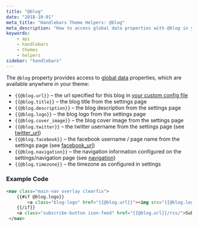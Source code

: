 ```yaml
---
title: "@blog"
date: "2018-10-01"
meta_title: "Handlebars Theme Helpers: @blog"
meta_description: "How to access global data properties with @blog in your Ghost theme. Read more 👉"
keywords:
    - api
    - handlebars
    - themes
    - helpers
sidebar: "handlebars"
---
```


The `@blog` property provides access to [global data](/docs/handlebars#section-global-data) properties, which are available anywhere in your theme:

- `{{@blog.url}}` – the url specified for this blog in [your custom config file](/docs/config)
- `{{@blog.title}}` – the blog title from the settings page
- `{{@blog.description}}` – the blog description from the settings page
- `{{@blog.logo}}` – the blog logo from the settings page
- `{{@blog.cover_image}}` – the blog cover image from the settings page
- `{{@blog.twitter}}` – the twitter username from the settings page (see [twitter_url](doc:twitter_url))
- `{{@blog.facebook}}` – the facebook username / page name from the settings page (see [facebook_url](doc:facebook_url))
- `{{@blog.navigation}}` – the navigation information configured on the settings/navigation page (see [navigation](doc:navigation))
- `{{@blog.timezone}}` – the timezone as configured in settings

### Example Code

```html
<nav class="main-nav overlay clearfix">
    {{#if @blog.logo}}
        <a class="blog-logo" href="{{@blog.url}}"><img src="{{@blog.logo}}" alt="Blog Logo" /></a>
    {{/if}}
    <a class="subscribe-button icon-feed" href="{{@blog.url}}/rss/">Subscribe</a>
 </nav>
```
